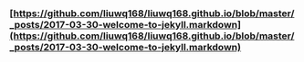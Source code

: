 ### [https://github.com/liuwq168/liuwq168.github.io/blob/master/_posts/2017-03-30-welcome-to-jekyll.markdown](https://github.com/liuwq168/liuwq168.github.io/blob/master/_posts/2017-03-30-welcome-to-jekyll.markdown)
